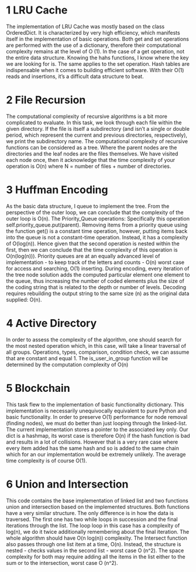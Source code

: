 # 1 LRU Cache
The implementation of LRU Cache was mostly based on the class OrderedDict. 
It is characterized by very high efficiency, which manifests itself in the 
implementation of basic operations. Both get and set operations are performed 
with the use of a dictionary, therefore their computational complexity remains 
at the level of O (1). In the case of a get operation, not the entire data 
structure. Knowing the hahs functions, I know where the key we are looking 
for is. The same applies to the set operation. Hash tables are indispensable 
when it comes to building efficient software. With their O(1) reads and 
insertions, it’s a difficult data structure to beat.

# 2 File Recursion
The computational complexity of recursive algorithms is a bit more complicated 
to evaluate. In this task, we look through each file within the given directory.
If the file is itself a subdirectory (and isn’t a single or double period, which 
represent the current and previous directories, respectively), we print the 
subdirectory name. The computational complexity of recursive functions can be 
considered as a tree.  Where the parent nodes are the directories and the leaf 
nodes are the files themselves. We have visited each node once, then it 
acknowledge that the time complexity of your operation is O(n) where 
N = number of files + number of directories.

# 3 Huffman Encoding
As the basic data structure, I queue to implement the tree. 
From the perspective of the outer loop, we can conclude that the complexity of 
the outer loop is O(n). The Priority_Queue operations: Specifically this 
operation self.priority_queue.put(parent). Removing items from a priority queue 
using the function get() is a constant time operation, however, putting items 
back into the queue is not a constant-time operation. Instead, it has a 
complexity of O(log(n)). Hence given that the second operation is nested within 
the first, then we can conclude that the time complexity of this operation 
is O(n(log(n))). Priority queues are at an equally advanced level of 
implementation - to keep track of the letters and counts - O(n) worst case for 
access and searching, O(1) inserting. During encoding, every iteration of the 
tree node solution adds the computed particular element one element to the 
queue, thus increasing the number of coded elements plus the size of the coding 
string that is related to the depth or number of levels. Decoding requires 
rebuilding the output string to the same size (n) as the original data 
supplied: O(n).

# 4 Active Directory
In order to assess the complexity of the algorithm, one should search for the 
most nested operation which, in this case, will take a linear traversal of all 
groups. Operations, types, comparison, condition check, we can assume that are 
constant and equal 1. The is_user_in_group function will be determined by the 
computation complexity of O(n)

# 5 Blockchain
This task flew to the implementation of basic functionality dictionary.
This implementation is necessarily unequivocally equivalent to pure Python 
and basic functionality. In order to preserve O(1) performance for node removal 
(finding nodes), we must do better than just looping through the linked-list.
The current implementation stores a pointer to the associated key only.
Our dict is a hashmap, its worst case is therefore O(n) if the hash 
function is bad and results in a lot of collisions. 
However that is a very rare case where every item added has the same hash 
and so is added to the same chain which for an our implementation would be 
extremely unlikely. The average time complexity is of course O(1).

# 6 Union and Intersection
This code contains the base implementation of linked list and two functions 
union and intersection based on the implemented structures. Both functions have 
a very similar structure. The only difference is in how the data is traversed.
The first one has two while loops in succession and the final iterations through
the list. The loop loop in this case has a complexity of log(n), we do it twice 
additionally remembering about the final iteration. The whole algorithm should 
have O(n log(n)) complexity.
The Intersect function also passes through one list item at a time, O(n). 
Instead, the structure is nested - checks values in the second list - worst
case O (n^2). The space complexity for both may require adding all the items in
the list either to the sum or to the intersection, worst case O (n^2).
